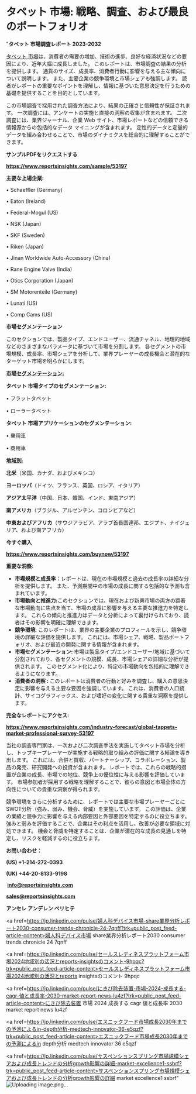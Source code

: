 # タペット 市場: 戦略、調査、および最良のポートフォリオ

"<strong>タペット 市場調査レポート 2023-2032</strong>

<a href=https://www.reportsinsights.com/sample/53197>タペット 市場</a>は、消費者の需要の増加、技術の進歩、良好な経済状況などの要因により、近年大幅に成長しました。 このレポートは、市場調査の結果の分析を提供します。 通貨のサイズ、成長率、消費者行動に影響を与える主な傾向について説明します。 また、主要企業の競争環境と市場シェアも強調します。 読者がレポートの重要なポイントを理解し、情報に基づいた意思決定を行うための基礎を提供することを目的としています。

この市場調査で採用された調査方法により、結果の正確さと信頼性が保証されます。 一次調査には、アンケートの実施と直接の洞察の収集が含まれます。 二次調査には、業界ジャーナル、企業 Web サイト、市場レポートなどの信頼できる情報源からの包括的なデータ マイニングが含まれます。 定性的データと定量的データを組み合わせることで、市場のダイナミクスを総合的に理解することができます。

<strong><b>サンプルPDFをリクエストする</b></strong>

<a href=https://www.reportsinsights.com/sample/53197><strong><u>https://www.reportsinsights.com/sample/53197</u></strong></a>

<strong>主要な上場企業:</strong>

• Schaeffler (Germany)

• Eaton (Ireland)

• Federal-Mogul (US)

• NSK (Japan)

• SKF (Sweden)

• Riken (Japan)

• Jinan Worldwide Auto-Accessory (China)

• Rane Engine Valve (India)

• Otics Corporation (Japan)

• SM Motorenteile (Germany)

• Lunati (US)

• Comp Cams (US)

<strong>市場セグメンテーション</strong>

このセクションでは、製品タイプ、エンドユーザー、流通チャネル、地理的地域などのさまざまなパラメータに基づいて市場を分割します。 各セグメントの市場規模、成長率、市場シェアを分析して、業界プレーヤーの成長機会と潜在的なターゲット市場を明らかにします。

<strong><u>市場セグメンテーション</u></strong><strong><u>:</u></strong>

<strong>タペット 市場タイプのセグメンテーション:</strong>

• フラットタペット

• ローラータペット

<strong>タペット 市場アプリケーションのセグメンテーション:</strong>

• 乗用車

• 商用車

<strong><u>地域別</u></strong><strong><u>:</u></strong>

<strong>北米</strong>（米国、カナダ、およびメキシコ）

<strong>ヨーロッパ</strong>（ドイツ、フランス、英国、ロシア、イタリア）

<strong>アジア太平洋</strong>（中国、日本、韓国、インド、東南アジア）

<strong>南アメリカ</strong>（ブラジル、アルゼンチン、コロンビアなど）

<strong>中東およびアフリカ</strong>（サウジアラビア、アラブ首長国連邦、エジプト、ナイジェリア、および南アフリカ）

<strong>今すぐ購入</strong>

<a href=https://www.reportsinsights.com/buynow/53197><strong><u>https://www.reportsinsights.com/buynow/53197</u></strong></a>

<strong>重要な洞察:</strong>
<ul>
  <li><strong>市場規模と成長率：</strong>レポートは、現在の市場規模と過去の成長率の詳細な分析を提供します。 また、予測期間中の市場の成長に関する包括的な予測も含まれています。</li>
  <li><strong>市場動向と推進力:</strong>このセクションでは、現在および新興市場の両方の顕著な市場動向に焦点を当て、市場の成長に影響を与える主要な推進力を特定します。 これらの傾向と推進力はデータと分析によって裏付けられており、読者はその影響を明確に理解できます。</li>
  <li><strong>競争環境</strong>: このレポートは、業界の主要企業のプロフィールを示し、競争環境の詳細な評価を提供します。 これには、市場シェア、戦略、製品ポートフォリオ、および最近の開発に関する情報が含まれます。</li>
  <li><strong>市場セグメンテーション: </strong>市場は製品タイプ/エンドユーザー/地域に基づいて分割されており、各セグメントの規模、成長、市場シェアの詳細な分析が提供されます。 このセグメント化により、特定の市場動向を包括的に理解できるようになります。</li>
  <li><strong>消費者の洞察 : </strong>このレポートは消費者の行動と好みを調査し、購入の意思決定に影響を与える主要な要因を強調しています。 これは、消費者の人口統計、サイコグラフィックス、および嗜好の変化に関する貴重な洞察を提供します。</li>
</ul>
<strong>完全なレポートにアクセス:</strong>

<a href=https://www.reportsinsights.com/industry-forecast/global-tappets-market-professional-survey-53197><strong><u><b>https://www.reportsinsights.com/industry-forecast/global-tappets-market-professional-survey-53197</b></u></strong></a>

当社の調査専門家は、一次および二次調査手法を実施してタペット市場を分析し、トップキープレーヤーが実施する戦略的取り組みの評価に関する結論を導き出します。 これには、合併と買収、パートナーシップ、コラボレーション、製品の発売、研究開発への投資が含まれます。 レポートでは、これらの戦略的措置が企業の成長、市場での地位、競争上の優位性に与える影響を評価しています。 市場参加者が採用する戦略を理解することで、彼らの意図と市場全体の方向性についての貴重な洞察が得られます。

競争環境をさらに分析するために、レポートでは主要な市場プレーヤーごとにSWOT分析（強み、弱み、機会、脅威）を実施しています。 この評価は、企業の業績と競争力に影響を与える内部要因と外部要因を特定するのに役立ちます。 強みと弱みを評価することで、企業はその利点を活用し、改善が必要な領域に対処できます。 機会と脅威を特定することは、企業が潜在的な成長の見通しを特定し、リスクを軽減するのに役立ちます。

<strong>お問い合わせ：</strong>

<strong>(US) +1-214-272-0393</strong>

<strong>(UK) +44-20-8133-9198</strong>

<strong> </strong><a href=info@reportsinsights.com><strong><u>info@reportsinsights.com</u></strong></a>

<a href=sales@reportsinsights.com><strong><u>sales@reportsinsights.com</u></strong></a>

<strong>アンセレ アンデレン ベリヒテ</strong>

<a href=https://jp.linkedin.com/pulse/婦人科デバイス市場-share業界分析レポート2030-consumer-trends-chronicle-24-7qnff?trk=public_post_feed-article-content>婦人科デバイス市場 share業界分析レポート2030 consumer trends chronicle 24 7qnff</a>

<a href=https://jp.linkedin.com/pulse/セールスレディネスプラットフォーム市場2024地域別の活況とreports-insightsのコメント-9hpqc?trk=public_post_feed-article-content>セールスレディネスプラットフォーム市場2024地域別の活況とreports insightsのコメント 9hpqc</a>

<a href=https://jp.linkedin.com/pulse/にきび除去装置-市場-2024-成長する-cagr-値と成長率-2030-market-report-news-lu4zf?trk=public_post_feed-article-content>にきび除去装置 市場 2024 成長する cagr 値と成長率 2030 market report news lu4zf</a>

<a href=https://jp.linkedin.com/pulse/エスニックフード市場成長2030年までの予測によるin-depth分析-medtech-innovator-36-e5qzf?trk=public_post_feed-article-content>エスニックフード市場成長2030年までの予測によるin depth分析 medtech innovator 36 e5qzf</a>

<a href=https://jp.linkedin.com/pulse/サスペンションスプリング市場規模シェアおよび成長トレンドの分析growth影響の詳細-market-excellence1-ssbrf?trk=public_post_feed-article-content>サスペンションスプリング市場規模シェアおよび成長トレンドの分析growth影響の詳細 market excellence1 ssbrf</a>"
![Uploading image.png…]()

